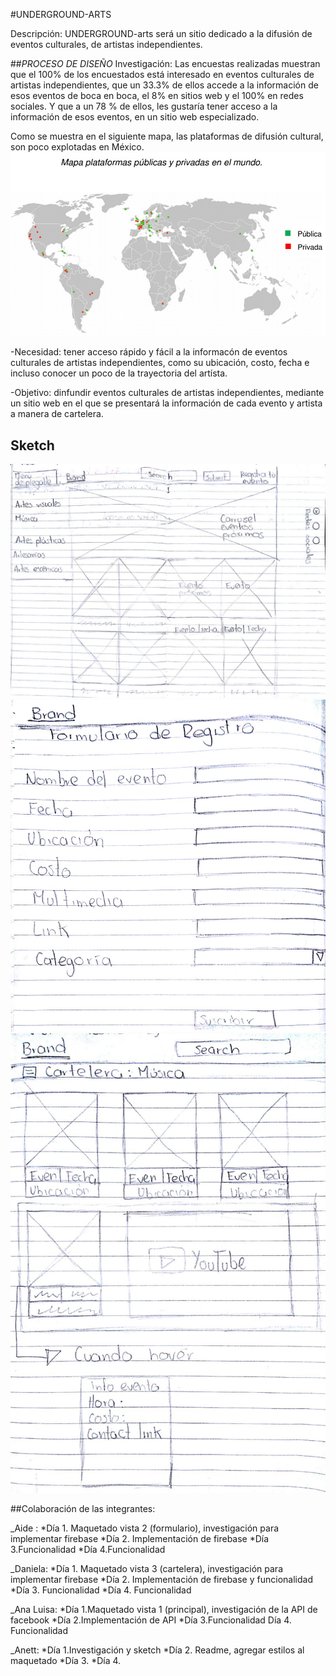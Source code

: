 #UNDERGROUND-ARTS

Descripción: UNDERGROUND-arts será un sitio dedicado a la difusión de eventos culturales, de artistas independientes.

##_PROCESO DE DISEÑO_
Investigación: Las encuestas realizadas muestran que el 100% de los encuestados está interesado en eventos
culturales de artistas independientes, que un 33.3% de ellos accede a la información de esos eventos de boca
en boca, el 8% en sitios web y el 100% en redes sociales. Y que a un 78 % de ellos, les gustaría tener acceso
a la información de esos eventos, en un sitio web especializado.

Como se muestra en el siguiente mapa, las plataformas de difusión cultural, son poco explotadas en México.
![Mapa de plataformas en el mundo](./assets/imagen/mapa.jpg)


-Necesidad: tener acceso rápido y fácil a la informacón de eventos culturales de artistas independientes,
como su ubicación, costo, fecha e incluso conocer un poco de la trayectoria del artísta.

-Objetivo: dinfundir eventos culturales de artistas independientes, mediante un sitio web en el que se presentará
la información de cada evento y artista a manera de cartelera.

## Sketch
![Vista principal](./assets/imagen/vista-principal.jpeg)
![Vista principal](./assets/imagen/vista-formulario.jpeg)
![Vista principal](./assets/imagen/vista-cartelera.jpeg)

##Colaboración de las integrantes:

_Aide :
*Día 1. Maquetado vista 2 (formulario), investigación para implementar firebase
*Día 2. Implementación de firebase
*Día 3.Funcionalidad
*Día 4.Funcionalidad

_Daniela:
*Día 1. Maquetado vista 3 (cartelera), investigación para implementar firebase
*Día 2. Implementación de firebase y funcionalidad
*Día 3. Funcionalidad
*Día 4. Funcionalidad

_Ana Luisa:
*Día 1.Maquetado vista 1 (principal), investigación de la API de facebook
*Día 2.Implementación de API
*Día 3.Funcionalidad
Día 4. Funcionalidad

_Anett:
*Día 1.Investigación y sketch
*Día 2. Readme, agregar estilos al maquetado
*Día 3.
*Día 4.
